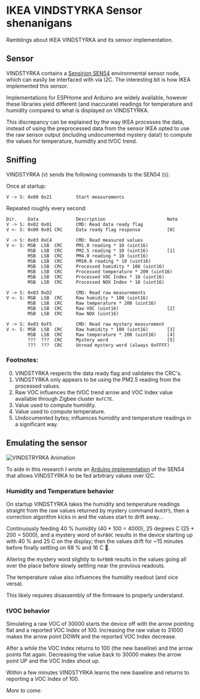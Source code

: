 # IKEA VINDSTYRKA Sensor shenanigans
Ramblings about IKEA VINDSTYRKA and its sensor implementation.

## Sensor

VINDSTYRKA contains a [Sensirion SEN54](https://sensirion.com/products/catalog/SEN54/) environmental sensor node, which can easily be interfaced with via I2C. The interesting bit is how IKEA implemented this sensor.

Implementations for ESPHome and Arduino are widely available, however these libraries yield different (and inaccurate) readings for temperature and humidity compared to what is displayed on VINDSTYRKA.

This discrepancy can be explained by the way IKEA processes the data, instead of using the preprocessed data from the sensor IKEA opted to use the raw sensor output (including undocumented mystery data!) to compute the values for temperature, humidity and tVOC trend.

## Sniffing

VINDSTYRKA (`V`) sends the following commands to the SEN54 (`S`):

Once at startup:
```
V -> S: 0x00 0x21         Start measurements
```

Repeated roughly every second:
```
Dir.    Data              Description                       Note
V -> S: 0x02 0x01         CMD: Read data ready flag
V <- S: 0x00 0x01 CRC     Data ready flag response          [0]

V -> S: 0x03 0xC4         CMD: Read measured values
V <- S: MSB  LSB  CRC     PM1.0 reading * 10 (uint16)
        MSB  LSB  CRC     PM2.5 reading * 10 (uint16)       [1]
        MSB  LSB  CRC     PM4.0 reading * 10 (uint16)
        MSB  LSB  CRC     PM10.0 reading * 10 (uint16)
        MSB  LSB  CRC     Processed humidity * 100 (uint16)
        MSB  LSB  CRC     Processed temperature * 200 (uint16)
        MSB  LSB  CRC     Processed VOC Index * 10 (uint16)
        MSB  LSB  CRC     Processed NOX Index * 10 (uint16)

V -> S: 0x03 0xD2         CMD: Read raw measurements
V <- S: MSB  LSB  CRC     Raw humidity * 100 (uint16)
        MSB  LSB  CRC     Raw temperature * 200 (uint16)
        MSB  LSB  CRC     Raw VOC (uint16)                  [2]
        MSB  LSB  CRC     Raw NOX (uint16)

V -> S: 0x03 0xF5         CMD: Read raw mystery measurement
V <- S: MSB  LSB  CRC     Raw humidity * 100 (uint16)       [3]
        MSB  LSB  CRC     Raw temperature * 200 (uint16)    [4]
        ???  ???  CRC     Mystery word                      [5]
        ???  ???  CRC     Unread mystery word (always 0xFFFF)
```

### Footnotes:
0. VINDSTYRKA respects the data ready flag and validates the CRC's.
1. VINDSTYRKA only appears to be using the PM2.5 reading from the processed values.
2. Raw VOC influences the tVOC trend arrow and VOC Index value available through Zigbee cluster `0xFC7E`.
3. Value used to compute humidity.
4. Value used to compute temperature.
5. Undocumented bytes; influences humidity and temperature readings in a significant way.

## Emulating the sensor

![VINDSTRYRKA Animation](images/vindstyrka-simulation.gif)

To aide in this research I wrote an [Arduino implementation](sen54mock/sen54mock.ino) of the SEN54 that allows VINDSTYRKA to be fed arbitrary values over I2C.

### Humidity and Temperature behavior

On startup VINDSTYRKA takes the humidity and temperature readings straight from the raw values returned by mystery command `0x03F5`, then a correction algorithm kicks in and the values start to drift away...

Continuously feeding 40 % humidity (40 * 100 = 4000), 25 degrees C (25 * 200 = 5000), and a mystery word of `0xFB0C` results in the device starting up with 40 % and 25 C on the display; then the values drift for ~15 minutes before finally settling on 68 % and 16 C 🤔.

Altering the mystery word slightly to `0xFB0B` results in the values going all over the place before slowly settling near the previous readouts.

The temperature value also influences the humidity readout (and vice versa).

This likely requires disassembly of the firmware to properly understand.

### tVOC behavior

Simulating a raw VOC of 30000 starts the device off with the arrow pointing flat and a reported VOC Index of 100. Increasing the raw value to 31000 makes the arrow point DOWN and the reported VOC Index decrease.

After a while the VOC Index returns to 100 (the new baseline) and the arrow points flat again. Decreasing the value back to 30000 makes the arrow point UP and the VOC Index shoot up.

Within a few minutes VINDSTYRKA learns the new baseline and returns to reporting a VOC Index of 100.

*More to come.*
